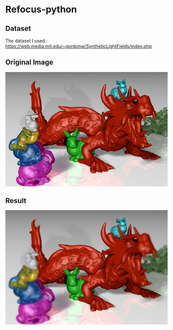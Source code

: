# Refocus-python

## Dataset
The dataset I used : https://web.media.mit.edu/~gordonw/SyntheticLightFields/index.php

## Original Image
![Original](DragonAndBunnies\DragonsAndBunnies_5x5_ap6.6\dragons-13.png "Title")
## Result
![Result](Test.jpg "Title")
